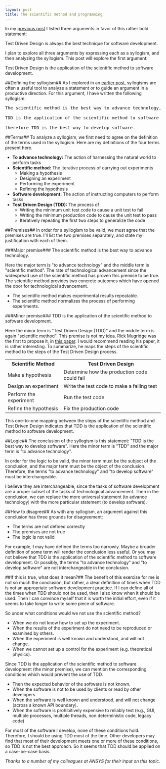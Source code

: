 ```yaml
---
layout: post
title: The scientific method and programming
---
```


In my [previous post](/the-best-way-develop-software/) I listed three arguments in favor of this rather bold statement:

Test Driven Design is always the best technique for software development.

I plan to explore all three arguments by expressing each as a syllogism, and then analyzing the syllogism. This post will explore the first argument:

Test Driven Design is the application of the scientific method to software development.

##Defining the syllogism##
As I explored in an [earlier post](/a-brief-introduction-to-syllogisms/), syllogisms are often a useful tool to analyze a statement or to guide an argument in a productive direction. For this argument, I have written the following syllogism:

<pre>
The scientific method is the best way to advance technology,

TDD is the application of the scientific method to software development,

therefore TDD is the best way to develop software.
</pre>

##Terms##
To analyze a syllogism, we first need to agree on the definition of the terms used in the syllogism. Here are my definitions of the four terms present here.

* **To advance technology:** The action of harnessing the natural world to perform tasks
* **Scientific method:** The iterative process of carrying out experiments
  * Making a hypothesis
  * Designing an experiment
  * Performing the experiment
  * Refining the hypothesis
* **Software development:** The action of instructing computers to perform tasks
* **Test Driven Design (TDD):** The process of
  * Writing the minimum unit test code to cause a unit test to fail
  * Writing the minimum production code to cause the unit test to pass
  * Iteratively repeating the first two steps to generalize the code

##Premises##
In order for a syllogism to be valid, we must agree that the premises are true. I'll list the two premises separately, and state my justification with each of them.

###Major premise###
The scientific method is the best way to advance technology.

Here the major term is "to advance technology" and the middle term is "scientific method". The rate of technological advancement since the widespread use of the scientific method has proven this premise to be true. The scientific method provides two concrete outcomes which have opened the door for technological advancement.

* The scientific method makes experimental results repeatable.
* The scientific method normalizes the process of performing experiments.

###Minor premise###
TDD is the application of the scientific method to software development.

Here the minor term is "Test Driven Design (TDD)" and the middle term is again "scientific method". This premise is not my idea. Rick Mugridge was the first to propose it, in [this paper](http://agile2003.agilealliance.org/files/P6Paper.pdf). I would recommend reading his paper, it is rather interesting. To summarize, he maps the steps of the scientific method to the steps of the Test Driven Design process.

<center>
<table class="gridtable">
    <tr>
        <th>Scientific Method</th>
        <th>Test Driven Design</th>
    </tr>
    <tr>
        <td>Make a hypothesis</td>
        <td>Determine how the production code could fail</td>
    </tr>
    <tr>
        <td>Design an experiment</td>
        <td>Write the test code to make a failing test</td>
    </tr>
    <tr>
        <td>Perform the experiment</td>
        <td>Run the test code</td>
    </tr>
    <tr>
        <td>Refine the hypothesis</td>
        <td>Fix the production code</td>
    </tr>
</table>
</center>

This one-to-one mapping between the steps of the scientific method and Test Driven Design indicates that TDD is the application of the scientific method to software development.

##Logic##
The conclusion of the syllogism is this statement: "TDD is the best way to develop software". Here the minor term is "TDD" and the major term is "to advance technology".

In order for the logic to be valid, the minor term must be the subject of the conclusion, and the major term must be the object of the conclusion. Therefore, the terms "to advance technology" and "to develop software" must be interchangeable.

I believe they  are interchangeable, since the tasks of software development are a proper subset of the tasks of technological advancement. Then in the conclusion, we can replace the more universal statement (to advance technology) with the more particular statement (to develop software).

##How to disagree##
As with any syllogism, an argument against this conclusion has three grounds for disagreement:

* The terms are not defined correctly
* The premises are not true
* The logic is not valid

For example, I may have defined the terms too narrowly. Maybe a broader definition of some term will render the conclusion less useful. Or you may not believe that TDD is the application of the scientific method to software development. Or possibly, the terms "to advance technology" and "to develop software" are not interchangeable in the conclusion.

##If this is true, what does it mean?##
The benefit of this exercise for me is not so much the conclusion, but rather, a clear definition of times when TDD is not an appropriate software development practice. If I can define all of the times when TDD should not be used, then I also know when it should be used. Then I can convince myself that it is worth the initial effort, even if it seems to take longer to write some piece of software.

So under what conditions would we not use the scientific method?

* When we do not know how to set up the experiment.
* When the results of the experiment do not need to be reproduced or examined by others.
* When the experiment is well known and understood, and will not change.
* When we cannot set up a control for the experiment (e.g. theoretical physics).

Since TDD is the application of the scientific method to software development (the minor premise), we can mention the corresponding conditions which would prevent the use of TDD.

* Then the expected behavior of the software is not known.
* When the software is not to be used by clients or read by other developers.
* When the software is well known and understood, and will not change (across a known API boundary).
* When the software is prohibitively expensive to reliably test (e.g., GUI, multiple processes, multiple threads, non deterministic code, legacy code)

For most of the software I develop, none of these conditions hold. Therefore, I should be using TDD most of the time. Other developers may find that most of their development meets one or more of these conditions, so TDD is not the best approach. So it seems that TDD should be applied on a case-be-case basis.

_Thanks to a number of my colleagues at ANSYS for their input on this topic._
